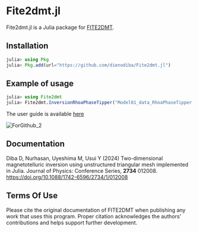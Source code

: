 # Fite2dmt.jl
Fite2dmt.jl is a Julia package for [FITE2DMT](https://dienodiba.com/FITE2DMT). 

## Installation
```Julia
julia> using Pkg
julia> Pkg.add(url="https://github.com/dienodiba/Fite2dmt.jl")
```

## Example of usage
```Julia
julia> using Fite2dmt
julia> Fite2dmt.InversionRhoaPhaseTipper("Model01_data_RhoaPhaseTipper.txt","Model01_m0.txt","Model01_topo.txt","Model01_setting_RhoaPhaseTipper.txt")
```
The user guide is available [here](https://github.com/dienodiba/Fite2dmt.jl/tree/main/manual)

![ForGithub_2](https://user-images.githubusercontent.com/65894100/201507763-0807b98d-54d5-4545-abb7-6a51b1a88332.png)

## Documentation

Diba D, Nurhasan, Uyeshima M, Usui Y (2024) Two-dimensional magnetotelluric inversion using unstructured triangular mesh implemented in Julia. Journal of Physics: Conference Series, **2734** 012008. https://doi.org/10.1088/1742-6596/2734/1/012008

## Terms Of Use

Please cite the original documentation of FITE2DMT when publishing any work that uses this program. Proper citation acknowledges the authors' contributions and helps support further development.

